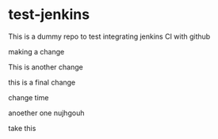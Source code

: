 # test-jenkins

This is a dummy repo to test integrating jenkins CI with github

making a change

This is another change

this is a final change

change time 

anoether one
nujhgouh 

take this
